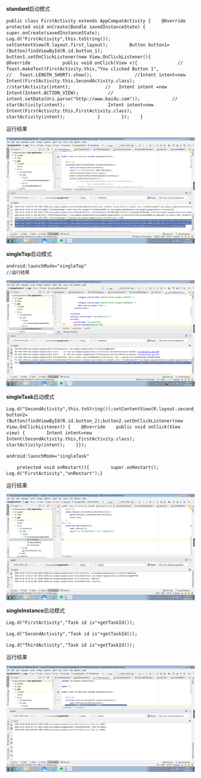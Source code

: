 **standard**启动模式

```
public class FirstActivity extends AppCompatActivity {    @Override    protected void onCreate(Bundle savedInstanceState) {        super.onCreate(savedInstanceState);        Log.d("FirstActivity",this.toString());        setContentView(R.layout.first_layout);        Button button1=(Button)findViewById(R.id.button_1);        button1.setOnClickListener(new View.OnClickListener(){        
@Override            public void onClick(View v){               // Toast.makeText(FirstActivity.this,"You clicked Button 1",                     //   Toast.LENGTH_SHORT).show();                //Intent intent=new Intent(FirstActivity.this,SecondActivity.class);                //startActivity(intent);             //   Intent intent =new Intent(Intent.ACTION_VIEW);           //     intent.setData(Uri.parse("http://www.baidu.com"));            //    startActivity(intent);                Intent intent=new Intent(FirstActivity.this,FirstActivity.class);                startActivity(intent);            }        });    }
```

运行结果

![image text](https://github.com/HelloFool/2018118132_Android/blob/master/photo/standard.png )



**singleTop**启动模式

```
android:launchMode="singleTop"
//运行结果
```

![1601637634642]( https://github.com/HelloFool/2018118132_Android/blob/master/photo/singleTop.png )

**singleTask**启动模式

```
Log.d("SecondActivity",this.toString());setContentView(R.layout.second_layout);Button button2=(Button)findViewById(R.id.button_2);button2.setOnClickListener(new View.OnClickListener() {    @Override    public void onClick(View view) {        Intent intent=new Intent(SecondActivity.this,FirstActivity.class);        startActivity(intent);    }});
```

```
android:launchMode="singleTask"
```

```
    protected void onRestart(){        super.onRestart();        Log.d("FirstActivity","onRestart");}
```

运行结果

![1601639237600]( https://github.com/HelloFool/2018118132_Android/blob/master/photo/singleTask.png )

**singleInstance**启动模式

```
Log.d("FirstActivity","Task id is"+getTaskId());
```

```
Log.d("SecondActivity","Task id is"+getTaskId());
```

```
Log.d("ThirdActivity","Task id is"+getTaskId());
```

运行结果

![image text](https://github.com/HelloFool/2018118132_Android/blob/master/photo/singleInstance.png ) 
